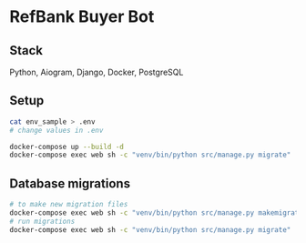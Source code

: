 # RefBank Buyer Bot
## Stack
Python, Aiogram, Django,
Docker, PostgreSQL
## Setup
```bash
cat env_sample > .env
# change values in .env

docker-compose up --build -d
docker-compose exec web sh -c "venv/bin/python src/manage.py migrate"
```

## Database migrations
```bash
# to make new migration files
docker-compose exec web sh -c "venv/bin/python src/manage.py makemigrations"
# run migrations
docker-compose exec web sh -c "venv/bin/python src/manage.py migrate"
```
